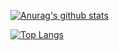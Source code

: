 

[![Anurag's github stats](https://github-readme-stats.vercel.app/api?username=NoHandsMate&show_icons=true&theme=radical)](https://github.com/anuraghazra/github-readme-stats)






[![Top Langs](https://github-readme-stats.vercel.app/api/top-langs?username=anuraghazra/?username=NoHandsMate)](https://github.com/anuraghazra/github-readme-stats)
